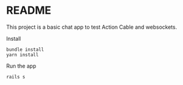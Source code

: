 # README

This project is a basic chat app to test Action Cable and websockets.

Install
```
bundle install
yarn install
```

Run the app
```
rails s
```


